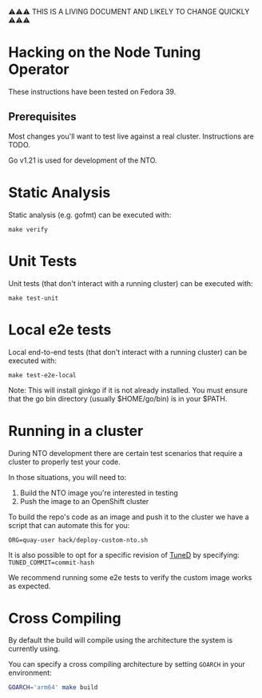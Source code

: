 ⚠⚠⚠ THIS IS A LIVING DOCUMENT AND LIKELY TO CHANGE QUICKLY ⚠⚠⚠

# Hacking on the Node Tuning Operator

These instructions have been tested on Fedora 39.

## Prerequisites

Most changes you'll want to test live against a real cluster. Instructions are TODO.

Go v1.21 is used for development of the NTO.

# Static Analysis

Static analysis (e.g. gofmt) can be executed with:

`make verify`

# Unit Tests

Unit tests (that don't interact with a running cluster) can be executed with:

`make test-unit`

# Local e2e tests

Local end-to-end tests (that don't interact with a running cluster) can be executed with:

`make test-e2e-local`

Note: This will install ginkgo if it is not already installed. You must ensure that the
go bin directory (usually $HOME/go/bin) is in your $PATH.

# Running in a cluster

During NTO development there are certain test scenarios
that require a cluster to properly test your code.

In those situations, you will need to:

1) Build the NTO image you're interested in testing
2) Push the image to an OpenShift cluster

To build the repo's code as an image and push it to the cluster we have a script that 
can automate this for you: 

`ORG=quay-user hack/deploy-custom-nto.sh`

It is also possible to opt for a specific revision of [TuneD](https://github.com/redhat-performance/tuned) by specifying: `TUNED_COMMIT=commit-hash`

We recommend running some e2e tests to verify the custom image works as expected.

# Cross Compiling

By default the build will compile using the architecture the system is currently using.

You can specify a cross compiling architecture by setting `GOARCH` in your environment:

```bash
GOARCH='arm64' make build
```
